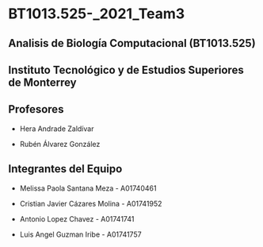 # BT1013.525-_2021_Team3

## Analisis de Biología Computacional (BT1013.525)

## Instituto Tecnológico y de Estudios Superiores de Monterrey


## Profesores

* Hera Andrade Zaldívar

* Rubén Álvarez González


## Integrantes del Equipo

* Melissa Paola Santana Meza - A01740461

* Cristian Javier Cázares Molina - A01741952   

* Antonio Lopez Chavez - A01741741 

* Luis Angel Guzman Iribe - A01741757

